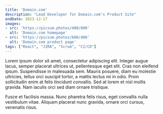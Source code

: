 ```yaml
---
title: 'Domain.com'
description: "Lead Developer for Domain.com's Product Site"
endDate: 2023-12-17
images:
- src: 'https://picsum.photos/400/600'
  alt: 'Domain.com homepage'
- src: 'https://picsum.photos/600/400'
  alt: 'Domain.com product page'
tags: ["React", "JIRA", "Scrum", "CI/CD"]
---
```

Lorem ipsum dolor sit amet, consectetur adipiscing elit. Integer augue lacus, semper placerat ultrices ut, pellentesque eget elit. Cras non eleifend ipsum. Suspendisse in malesuada sem. Mauris posuere, diam eu molestie ultricies, tellus orci suscipit tortor, a mattis lectus mi in odio. Proin sollicitudin enim at felis tincidunt convallis. Sed at lorem et nisl mollis gravida. Nam iaculis orci sed diam ornare tristique.

Fusce et facilisis massa. Nunc pharetra felis risus, eget convallis nulla vestibulum vitae. Aliquam placerat nunc gravida, ornare orci cursus, venenatis risus.
